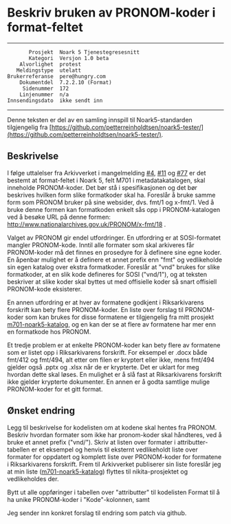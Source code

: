 Beskriv bruken av PRONOM-koder i format-feltet
==============================================

 ------------------  ---------------------------------
           Prosjekt  Noark 5 Tjenestegresesnitt
           Kategori  Versjon 1.0 beta
        Alvorlighet  protest
       Meldingstype  utelatt
    Brukerreferanse  pere@hungry.com
        Dokumentdel  7.2.2.10 (Format)
         Sidenummer  172
        Linjenummer  n/a
    Innsendingsdato  ikke sendt inn
 ------------------  ---------------------------------

Denne teksten er del av en samling innspill til Noark5-standarden
tilgjengelig fra
[https://github.com/petterreinholdtsen/noark5-tester/](https://github.com/petterreinholdtsen/noark5-tester/).

Beskrivelse
-----------

I følge uttalelser fra Arkivverket i mangelmelding
[#4](https://github.com/arkivverket/noark5-tjenestegrensesnitt-standard/issues/4),
[#11](https://github.com/arkivverket/noark5-tjenestegrensesnitt-standard/issues/11)
og
[#77](https://github.com/arkivverket/noark5-tjenestegrensesnitt-standard/issues/77)
er det bestemt at format-feltet i Noark 5, felt M701 i
metadatakatalogen, skal inneholde PRONOM-koder.  Det bør stå i
spesifikasjonen og det bør beskrives hvilken form slike formatkoder
skal ha.  Foreslår å bruke samme form som PRONOM bruker på sine
websider, dvs. fmt/1 og x-fmt/1.  Ved å bruke denne formen kan
formatkoden enkelt sås opp i PRONOM-katalogen ved å besøke URL på
denne formen: http://www.nationalarchives.gov.uk/PRONOM/x-fmt/18 .

Valget av PRONOM gir endel utfordringer.  En utfordring er at
SOSI-formatet mangler PRONOM-kode.  Inntil alle formater som skal
arkiveres får PRONOM-koder må det finnes en prosedyre for å definere
sine egne koder.  En åpenbar mulighet er å definere et annet prefix
enn "fmt" og vedlikeholde sin egen katalog over ekstra formatkoder.
Foreslår at "vnd" brukes for slike formatkoder, at en slik kode
defineres for SOSI ("vnd/1"), og at teksten beskriver at slike koder
skal byttes ut med offisielle koder så snart offisiell PRONOM-kode
eksisterer.

En annen utfordring er at hver av formatene godkjent
i Riksarkivarens forskrift kan bety flere PRONOM-koder.  En liste over
forslag til PRONOM-koder som kan brukes for disse formatene er
tilgjengelig fra mitt prosjekt
[m701-noark5-katalog](https://gitlab.com/petterreinholdtsen/m701-noark5-katalog/blob/master/formatlist.rst),
og en kan der se at flere av formatene har mer enn en formatkode hos
PRONOM.

Et tredje problem er at enkelte PRONOM-koder kan bety flere av
formatene som er listet opp i Riksarkivarens forskrift.  For eksempel
er .docx både fmt/412 og fmt/494, alt etter om filen er kryptert eller
ikke, mens fmt/494 gjelder også .pptx og .xlsx når de er krypterte.
Det er uklart for meg hvordan dette skal løses.  En mulighet er å slå
fast at Riksarkivarens forskrift ikke gjelder krypterte dokumenter.
En annen er å godta samtlige mulige PRONOM-koder for et gitt format.

Ønsket endring
--------------

Legg til beskrivelse for kodelisten om at kodene skal hentes fra
PRONOM.  Beskriv hvordan formater som ikke har pronom-koder skal
håndteres, ved å bruke et annet prefix ("vnd/").  Skriv at listen over
formater i attributter-tabellen er et eksempel og henvis til eksternt
vedlikeholdt liste over formater for oppdatert og komplett liste over
PRONOM-koder for formatene i Riksarkivarens forskrift.  Frem til
Arkivverket publiserer sin liste foreslår jeg at min liste
([m701-noark5-katalog](https://gitlab.com/petterreinholdtsen/m701-noark5-katalog/blob/master/formatlist.rst))
flyttes til nikita-prosjektet og vedlikeholdes der.

Bytt ut alle oppføringer i tabellen over "attributter" til kodelisten
Format til å ha unike PRONOM-koder i "Kode"-kolonnen, samt

Jeg sender inn konkret forslag til endring som patch via github.
